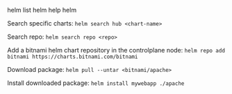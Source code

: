 
helm list
helm help
helm <repo>

Search specific charts:
`helm search hub <chart-name>`

Search repo:
`helm search repo <repo>`

Add a bitnami helm chart repository in the controlplane node:
`helm repo add bitnami https://charts.bitnami.com/bitnami`

Download package:
`helm pull --untar <bitnami/apache>`

Install downloaded package:
`helm install mywebapp ./apache`